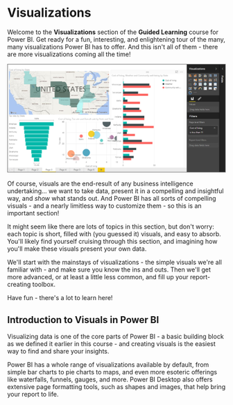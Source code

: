 <properties
   pageTitle="Introduction to Visuals in Power BI"
   description="Visuals are at the heart of Power BI"
   services="powerbi"
   documentationCenter=""
   authors="davidiseminger"
   manager="erikre"
   backup=""
   editor=""
   tags=""
   qualityFocus="no"
   qualityDate=""
   featuredVideoId="SYk_gWrtKvM"
   featuredVideoThumb=""
   courseDuration="2m"/>

<tags
   ms.service="powerbi"
   ms.devlang="NA"
   ms.topic="get-started-article"
   ms.tgt_pltfrm="NA"
   ms.workload="powerbi"
   ms.date="06/06/2017"
   ms.author="davidi"/>

# Visualizations

Welcome to the **Visualizations** section of the **Guided Learning** course for Power BI. Get ready for a fun, interesting, and enlightening tour of the many, many visualizations Power BI has to offer. And this isn't all of them - there are more visualizations coming all the time!

![](media/powerbi-learning-3-1-intro-visualizations/3-1_1.png)

Of course, visuals are the end-result of any business intelligence undertaking... we want to take data, present it in a compelling and insightful way, and *show* what stands out. And Power BI has all sorts of compelling visuals - and a nearly limitless way to customize them - so this is an important section!

It might seem like there are lots of topics in this section, but don't worry: each topic is short, filled with (you guessed it) visuals, and easy to absorb. You'll likely find yourself cruising through this section, and imagining how you'll make these visuals present your own data.

We'll start with the mainstays of visualizations - the simple visuals we're all familiar with - and make sure you know the ins and outs. Then we'll get more advanced, or at least a little less common, and fill up your report-creating toolbox.

Have fun - there's a lot to learn here!

## Introduction to Visuals in Power BI

Visualizing data is one of the core parts of Power BI - a basic building block as we defined it earlier in this course - and creating visuals is the easiest way to find and share your insights.

Power BI has a whole range of visualizations available by default, from simple bar charts to pie charts to maps, and even more esoteric offerings like waterfalls, funnels, gauges, and more. Power BI Desktop also offers extensive page formatting tools, such as shapes and images, that help bring your report to life.
